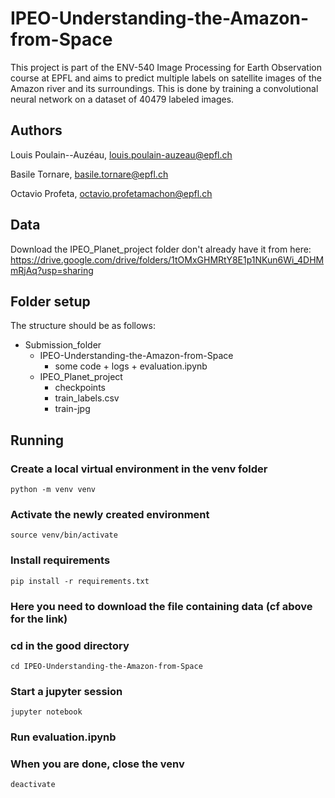 # IPEO-Understanding-the-Amazon-from-Space

This project is part of the ENV-540 Image Processing for Earth Observation course at EPFL and aims to predict multiple labels on satellite images of the Amazon river and its surroundings. This is done by training a convolutional neural network on a dataset of 40479 labeled images.

## Authors

Louis Poulain--Auzéau, louis.poulain-auzeau@epfl.ch

Basile Tornare, basile.tornare@epfl.ch

Octavio Profeta, octavio.profetamachon@epfl.ch
## Data
Download the IPEO_Planet_project folder don't already have it from here:  
https://drive.google.com/drive/folders/1tOMxGHMRtY8E1p1NKun6Wi_4DHMmRjAq?usp=sharing 

## Folder setup
The structure should be as follows:
 - Submission_folder  
   - IPEO-Understanding-the-Amazon-from-Space  
     - some code + logs + evaluation.ipynb
   - IPEO_Planet_project  
     - checkpoints  
     - train_labels.csv
     - train-jpg

## Running
### Create a local virtual environment in the venv folder

    python -m venv venv
### Activate the newly created environment

    source venv/bin/activate
### Install requirements

    pip install -r requirements.txt
### Here you need to download the file containing data (cf above for the link)

### cd in the good directory

    cd IPEO-Understanding-the-Amazon-from-Space
### Start a jupyter session

    jupyter notebook  
### Run evaluation.ipynb
### When you are done, close the venv

    deactivate
